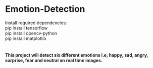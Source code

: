 # Emotion-Detection
Install required dependencies:
<br>
pip install tensorflow
<br>
pip install opencv-python
<br>
pip install matplotlib
<br>
<br>
<h4> This project will detect six different emotions i.e; happy, sad, angry, surprise, fear and neutral on real time images.</h2>
